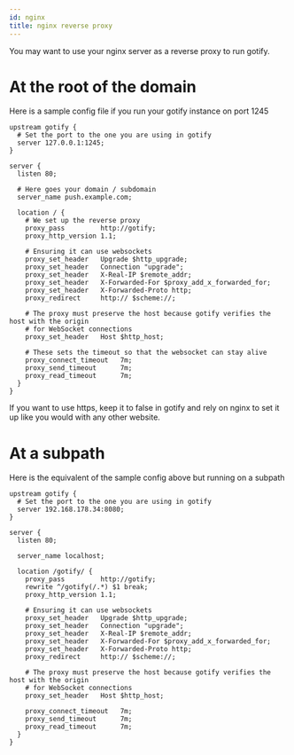 ```yaml
---
id: nginx
title: nginx reverse proxy
---
```


You may want to use your nginx server as a reverse proxy to run gotify.

# At the root of the domain

Here is a sample config file if you run your gotify instance on port 1245

```nginx
upstream gotify {
  # Set the port to the one you are using in gotify
  server 127.0.0.1:1245;
}

server {
  listen 80;

  # Here goes your domain / subdomain
  server_name push.example.com;

  location / {
    # We set up the reverse proxy
    proxy_pass         http://gotify;
    proxy_http_version 1.1;

    # Ensuring it can use websockets
    proxy_set_header   Upgrade $http_upgrade;
    proxy_set_header   Connection "upgrade";
    proxy_set_header   X-Real-IP $remote_addr;
    proxy_set_header   X-Forwarded-For $proxy_add_x_forwarded_for;
    proxy_set_header   X-Forwarded-Proto http;
    proxy_redirect     http:// $scheme://;

    # The proxy must preserve the host because gotify verifies the host with the origin
    # for WebSocket connections
    proxy_set_header   Host $http_host;

    # These sets the timeout so that the websocket can stay alive
    proxy_connect_timeout   7m;
    proxy_send_timeout      7m;
    proxy_read_timeout      7m;
  }
}
```

If you want to use https, keep it to false in gotify and rely on nginx to set it up like you would with any other website.

# At a subpath

Here is the equivalent of the sample config above but running on a subpath

```nginx
upstream gotify {
  # Set the port to the one you are using in gotify
  server 192.168.178.34:8080;
}

server {
  listen 80;

  server_name localhost;

  location /gotify/ {
    proxy_pass         http://gotify;
    rewrite ^/gotify(/.*) $1 break;
    proxy_http_version 1.1;

    # Ensuring it can use websockets
    proxy_set_header   Upgrade $http_upgrade;
    proxy_set_header   Connection "upgrade";
    proxy_set_header   X-Real-IP $remote_addr;
    proxy_set_header   X-Forwarded-For $proxy_add_x_forwarded_for;
    proxy_set_header   X-Forwarded-Proto http;
    proxy_redirect     http:// $scheme://;

    # The proxy must preserve the host because gotify verifies the host with the origin
    # for WebSocket connections
    proxy_set_header   Host $http_host;

    proxy_connect_timeout   7m;
    proxy_send_timeout      7m;
    proxy_read_timeout      7m;
  }
}
```
